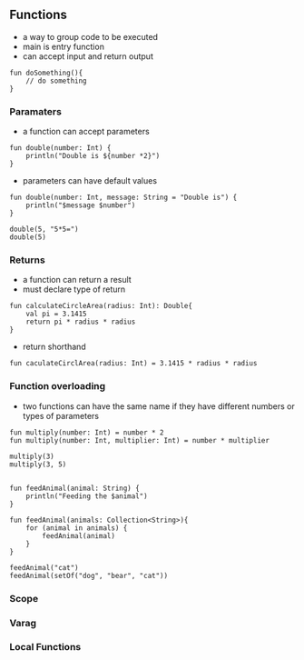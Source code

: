 ## Functions
- a way to group code to be executed
- main is entry function 
- can accept input and return output
```
fun doSomething(){
    // do something
}
```

### Paramaters
- a function can accept parameters
```
fun double(number: Int) {
    println("Double is ${number *2}")
}
```
- parameters can have default values
```
fun double(number: Int, message: String = "Double is") {
    println("$message $number")
}

double(5, "5*5=")
double(5)
```

### Returns
- a function can return a result
- must declare type of return
```
fun calculateCircleArea(radius: Int): Double{
    val pi = 3.1415
    return pi * radius * radius
}
```
- return shorthand
```
fun caculateCirclArea(radius: Int) = 3.1415 * radius * radius
```

### Function overloading
- two functions can have the same name if they have different numbers or types of parameters
```
fun multiply(number: Int) = number * 2
fun multiply(number: Int, multiplier: Int) = number * multiplier

multiply(3)
multiply(3, 5)


fun feedAnimal(animal: String) {
    println("Feeding the $animal")
}

fun feedAnimal(animals: Collection<String>){
    for (animal in animals) {
        feedAnimal(animal)
    }
}

feedAnimal("cat")
feedAnimal(setOf("dog", "bear", "cat"))
```

### Scope

### Varag

### Local Functions